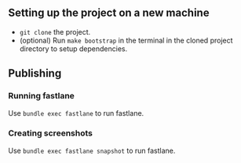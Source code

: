 ## Setting up the project on a new machine

- `git clone` the project.
- (optional) Run `make bootstrap` in the terminal in the cloned project directory to setup dependencies.

## Publishing

### Running fastlane

Use `bundle exec fastlane` to run fastlane.

### Creating screenshots

Use `bundle exec fastlane snapshot` to run fastlane.